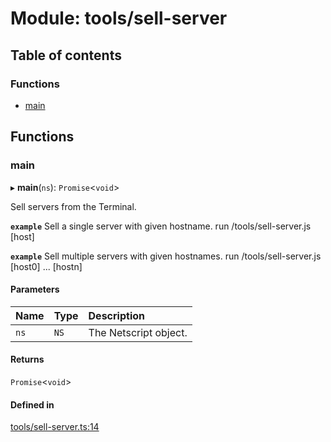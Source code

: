 # Module: tools/sell-server

## Table of contents

### Functions

- [main](../wiki/tools.sell-server#main)

## Functions

### main

▸ **main**(`ns`): `Promise`<`void`\>

Sell servers from the Terminal.

**`example`** Sell a single server with given hostname.
run /tools/sell-server.js [host]

**`example`** Sell multiple servers with given hostnames.
run /tools/sell-server.js [host0] ... [hostn]

#### Parameters

| Name | Type | Description |
| :------ | :------ | :------ |
| `ns` | `NS` | The Netscript object. |

#### Returns

`Promise`<`void`\>

#### Defined in

[tools/sell-server.ts:14](https://github.com/vladzaharia/bitburner/blob/468eb83/src/tools/sell-server.ts#L14)
